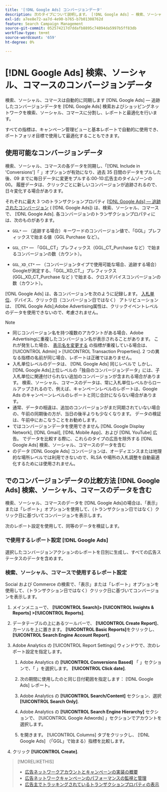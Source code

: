 ```yaml
---
title: '[!DNL Google Ads] コンバージョンデータ'
description: 次のタイプについて説明します。 [!DNL Google Ads] — 検索、ソーシャル、コマースで使用できる追跡されたコンバージョンデータ。
exl-id: a7ee8e72-aa7d-4e90-b765-b7b01308762d
feature: Search Campaign Management
source-git-commit: 052574217d7ddafb8895c74094da5997b5ff83db
workflow-type: tm+mt
source-wordcount: '659'
ht-degree: 0%

---
```


# [!DNL Google Ads] 検索、ソーシャル、コマースのコンバージョンデータ

検索、ソーシャル、コマースは自動的に同期します [!DNL Google Ads] — 追跡したコンバージョンデータを [!DNL Google Ads] 検索およびショッピングネットワークを検索、ソーシャル、コマースに分割し、レポートと最適化を行います。

すべての指標は、キャンペーン管理ビューと基本レポートで自動的に使用でき、ポートフォリオ目標で使用して最適化することもできます。

## 使用可能なコンバージョンデータ

検索、ソーシャル、コマースの各データを同期し、「[!DNL Include in 'Conversions']「 」オプションが有効になり、過去 35 日間のデータをプルした後、09 までに毎日データに変更をプルする:00-10:広告主のタイムゾーンの 00。 履歴データは、クリックごとに新しいコンバージョンが追跡されるので、日々変化する場合があります。

それぞれに最大 3 つのトランザクションプロパティ [[!DNL Google Ads] — 追跡されたコンバージョン](https://support.google.com/google-ads/answer/4677036) ( [!DNL Google Ads]) は、検索、ソーシャル、コマースで、 [!DNL Google Ads]. 各コンバージョンのトランザクションプロパティには、次のものがあります。

* `GGL*` — （追跡する場合）キーワードのコンバージョン値で、「GGL」プレフィックスで始まる値（GGL Purchase など）。

* `GGL_CT*` — 「GGL_CT」プレフィックス（GGL_CT_Purchase など）で始まるコンバージョンの数（カウント）。

* `GGL_XD_CT*` — （コンバージョンタイプで使用可能な場合、追跡する場合）Googleが測定する、「GGL_XD_CT_」プレフィックス (GGL_XD_CT_Purchase など ) で始まる、クロスデバイスコンバージョンの数（カウント）。

[!DNL Google Ads] は、各コンバージョンを次のように記録します。 [入札単位](/help/search-social-commerce/glossary.md#a-b)、デバイス、クリック日（コンバージョン日ではなく） アトリビューションは、 [!DNL Google Ads];Adobe Advertising属性は、クリックイベントレベルのデータを使用できないので、考慮されません。

>[!NOTE]
>
>* 同じコンバージョン名を持つ複数のアカウントがある場合、Adobe Advertisingに重複したコンバージョン名が表示されることがあります。 これが発生した場合、 [表示名を変更する](/help/search-social-commerce/admin/transaction-properties/transaction-property-edit-display-name.md) の指標が重複している場合は、 [!UICONTROL Admin] > [!UICONTROL Transaction Properties]. 2 つの異なる指標の名前が同じ場合、レポートは正確ではありません。
>* 入札単位レベルのデータは、 [!DNL Google Ads] 同じレベルで しかし、 [!DNL Google Ads]上位レベルの「独自のコンバージョンデータ」には、子入札単位に関連付けられない追加のコンバージョンが含まれる場合があります。 検索、ソーシャル、コマースのデータは、常に入札単位レベルからロールアップされるので、例えば、キャンペーンレベルのレポートは、Google Ads のキャンペーンレベルのレポートと同じ合計にならない場合があります。
>* 通常、データの相違は、追加のコンバージョンがまだ同期されていない場合の、午前の同期後の方が、当日の後半よりも少なくなります。 データの検証は、午前中におこなうことをお勧めします。
>* ではコンバージョンデータを使用できません [!DNL Google Display Network], [!DNL Gmail], [!DNL Mobile App]、および [!DNL YouTube] 広告。 でデータを比較する際に、これらのタイプの広告を除外する [!DNL Google Ads] 検索、ソーシャル、コマースのデータを含む
>* のデータ [!DNL Google Ads] コンバージョンは、オーディエンスまたは地理的な場所レベルでは利用できないので、RLSA や場所の入札調整を自動最適化するためには使用されません。

## でのコンバージョンデータの比較方法 [!DNL Google Ads] 検索、ソーシャル、コマースのデータを含む

検索、ソーシャル、コマースのデータを [!DNL Google Ads]の場合は、「表示」または「レポート」オプションを使用して、（トランザクション日ではなく）クリック日に基づいてコンバージョンを表示します。

次のレポート設定を使用して、同等のデータを検証します。

### で使用するレポート設定 [!DNL Google Ads]

選択したコンバージョンアクションのレポートを日別に生成し、すべての広告ステータスのデータを含めます。

<!-- 

1. In the main toolbar, select **[!DNL Reports] > [!DNL Report]**.

1. Select **[!DNL + Custom] > [!DNL Table]**.

1. From the left pane, specify the rows and columns in the report:
   
   1. Search for the **[!DNL Day]** field and it drag to the [!DNL Row] section.

   1. Search for the **[!DNL All conv].** field and it drag to the [!DNL Column] section.

   1. Search for the **[!DNL Conversion action]** field and it drag to the [!DNL Column] section.

1. In the report settings toolbar, select **[!DNL Filter] > [!DNL Ad status]**, and then select all boxes.

1. In the report settings toolbar, select **[!DNL Download] > [!DNL Excel .csv]**.

-->

### 検索、ソーシャル、コマースで使用するレポート設定

Social および Commerce の検索で、「表示」または「レポート」オプションを使用して、（トランザクション日ではなく）クリック日に基づいてコンバージョンを表示します。

1. メインメニューで、 **[!UICONTROL Search]> [!UICONTROL Insights & Reports] >[!UICONTROL Reports]**.

1. データテーブルの上にあるツールバーで、 **[!UICONTROL Create Report]**、カーソルを上に置きます。 **[!UICONTROL Basic Reports]**&#x200B;をクリックし、 **[!UICONTROL Search Engine Account Report]**.

1. Adobe Analytics の [!UICONTROL Report Settings] ウィンドウで、次のレポート設定を指定します。

   1. Adobe Analytics の **[!UICONTROL Conversions Based]** 「 」セクションで、「 」を選択します。 **[!UICONTROL Click date]**.

   1. 次の期間に使用したのと同じ日付範囲を指定します： [!DNL Google Ads] レポート。

   1. Adobe Analytics の **[!UICONTROL Search/Content]** セクション、選択 **[!UICONTROL Search Only]**.

   1. Adobe Analytics の **[!UICONTROL Search Engine Hierarchy]** セクションで、 [!UICONTROL Google Adwords] 」セクションでアカウントを選択します。

   1. を開きます。 [!UICONTROL Columns] タブをクリックし、 [!DNL Google Ads] （「GGL」で始まる）指標を比較します。

1. クリック **[!UICONTROL Create]**.

>[!MORELIKETHIS]
>
>* [広告ネットワークアカウントとキャンペーンの実装の概要](campaign-implemention-overview.md)
>* [広告ネットワークキャンペーンのパフォーマンスの監視と管理](monitor-performance-campaigns.md)
>* [広告主でトラッキングされているトランザクションプロパティの表示](/help/search-social-commerce/admin/transaction-properties/transaction-property-view-tracked.md)
